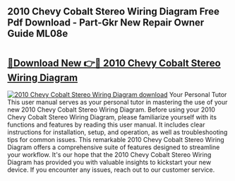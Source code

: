 ## 2010 Chevy Cobalt Stereo Wiring Diagram Free Pdf Download - Part-Gkr New Repair Owner Guide ML08e

# <h2><a href="http://dfm16qk.blite.top/?on=2010+Chevy+Cobalt+Stereo+Wiring+Diagram">🔗Download New 👉🔴 2010 Chevy Cobalt Stereo Wiring Diagram</a></h2>

[![2010 Chevy Cobalt Stereo Wiring Diagram download](https://i.imgur.com/lujVjoI.png)](http://dfm16qk.blite.top/?on=2010+Chevy+Cobalt+Stereo+Wiring+Diagram)
Your Personal Tutor This user manual serves as your personal tutor in mastering the use of your new 2010 Chevy Cobalt Stereo Wiring Diagram. Before using your 2010 Chevy Cobalt Stereo Wiring Diagram, please familiarize yourself with its functions and features by reading this user manual. It includes clear instructions for installation, setup, and operation, as well as troubleshooting tips for common issues. This remarkable 2010 Chevy Cobalt Stereo Wiring Diagram offers a comprehensive suite of features designed to streamline your workflow. It's our hope that the 2010 Chevy Cobalt Stereo Wiring Diagram has provided you with valuable insights to kickstart your new device. If you encounter any issues, reach out to our customer service.
